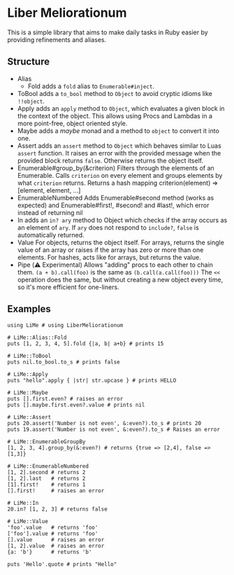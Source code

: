 <!-- vim: set noexpandtab tabstop=3 :miv -->

Liber Meliorationum
================================================================================

This is a simple library that aims to make daily tasks in Ruby easier by providing refinements and aliases.

Structure
--------------------------------------------------------------------------------

-	Alias
	-	Fold
		adds a `fold` alias to `Enumerable#inject`.
-	ToBool
	adds a `to_bool` method to `Object` to avoid cryptic idioms like `!!object`.
-	Apply
	adds an `apply` method to `Object`,
	which evaluates a given block in the context of the object.
	This allows using Procs and Lambdas in a more point-free, object oriented style.
-	Maybe
	adds a *maybe* monad and a method to `object` to convert it into one.
-	Assert
	adds an `assert` method to `Object` which behaves similar to Luas `assert` function.
	It raises an error with the provided message when the provided block returns `false`.
	Otherwise returns the object itself.
-	Enumerable#group\_by(&criterion)
	Filters through the elements of an Enumerable. Calls `criterion` on every
	element and groups elements by what `criterion` returns.
	Returns a hash mapping criterion(element) => [element, element, ...]
-	EnumerableNumbered
	Adds Enumerable#second method (works as expected)
	and Enumerable#first!, #second! and #last!, which error instead of returning nil
-	In
	adds an `in? ary` method to Object which checks if the array occurs as an
	element of `ary`. If `ary` does not respond to `include?`, `false` is
	automatically returned.
-	Value
	For objects, returns the object itself.
	For arrays, returns the single value of an array or raises if the array has
	zero or more than one elements.
	For hashes, acts like for arrays, but returns the value.
-	Pipe (⚠️ Experimental)
	Allows "adding" procs to each other to chain them.
	`(a + b).call(foo)` is the same as `(b.call(a.call(foo)))`
	The `<<` operation does the same, but without creating a new object every
	time, so it's more efficient for one-liners.

Examples
--------------------------------------------------------------------------------

	using LiMe # using LiberMeliorationum

	# LiMe::Alias::Fold
	puts [1, 2, 3, 4, 5].fold {|a, b| a+b} # prints 15

	# LiMe::ToBool
	puts nil.to_bool.to_s # prints false

	# LiMe::Apply
	puts "hello".apply { |str| str.upcase } # prints HELLO

	# LiMe::Maybe
	puts [].first.even? # raises an error
	puts [].maybe.first.even?.value # prints nil

	# LiMe::Assert
	puts 20.assert('Number is not even', &:even?).to_s # prints 20
	puts 19.assert('Number is not even', &:even?).to_s # Raises an error

	# LiMe::EnumerableGroupBy
	[1, 2, 3, 4].group_by(&:even?) # returns {true => [2,4], false => [1,3]}

	# LiMe::EnumerableNumbered
	[1, 2].second # returns 2
	[1, 2].last   # returns 2
	[1].first!    # returns 1
	[].first!     # raises an error

	# LiMe::In
	20.in? [1, 2, 3] # returns false

	# LiMe::Value
	'foo'.value   # returns 'foo'
	['foo'].value # returns 'foo'
	[].value      # raises an error
	[1, 2].value  # raises an error
	{a: 'b'}      # returns 'b'

	puts 'Hello'.quote # prints "Hello"

